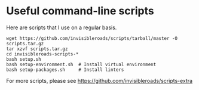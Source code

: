 # Useful command-line scripts

Here are scripts that I use on a regular basis.

    wget https://github.com/invisibleroads/scripts/tarball/master -O scripts.tar.gz
    tar xzvf scripts.tar.gz
    cd invisibleroads-scripts-*
    bash setup.sh
    bash setup-environment.sh  # Install virtual environment
    bash setup-packages.sh     # Install linters

For more scripts, please see https://github.com/invisibleroads/scripts-extra
